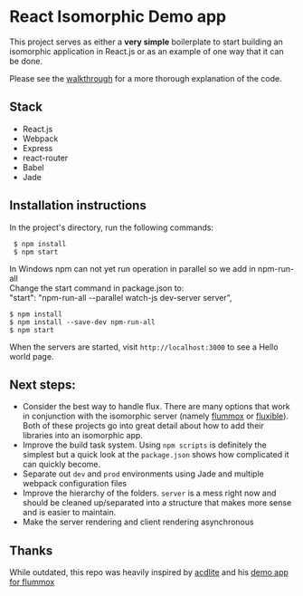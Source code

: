 # React Isomorphic Demo app

This project serves as either a **very simple** boilerplate to start building an isomorphic application in React.js or as an example of one way that it can be done.

Please see the [walkthrough](http://jmfurlott.com/tutorial-setting-up-a-simple-isomorphic-react-app/) for a more thorough explanation of the code.

## Stack

- React.js
- Webpack
- Express
- react-router
- Babel
- Jade

## Installation instructions

 In the project's directory, run the following commands:
```
 $ npm install
 $ npm start
```
 
In Windows npm can not yet run operation in parallel so we add in npm-run-all<br />
Change the start command in package.json to:<br />
"start": "npm-run-all --parallel watch-js dev-server server",
 ```
 $ npm install
 $ npm install --save-dev npm-run-all
 $ npm start
 ```

When the servers are started, visit `http://localhost:3000` to see a Hello world page.

## Next steps:

- Consider the best way to handle flux. There are many options that work in conjunction with the isomorphic server (namely [flummox](https://github.com/acdlite/flummox) or [fluxible](http://fluxible.io/)).  Both of these projects go into great detail about how to add their libraries into an isomorphic app.
- Improve the build task system. Using `npm scripts` is definitely the simplest but a quick look at the `package.json` shows how complicated it can quickly become.
- Separate out `dev` and `prod` environments using Jade and multiple webpack configuration files
- Improve the hierarchy of the folders. `server` is a mess right now and should be cleaned up/separated into a structure that makes more sense and is easier to maintain.
- Make the server rendering and client rendering asynchronous

## Thanks

While outdated, this repo was heavily inspired by [acdlite](http://github.com/acdlite) and his [demo app for flummox](https://github.com/acdlite/flummox-isomorphic-demo) 

